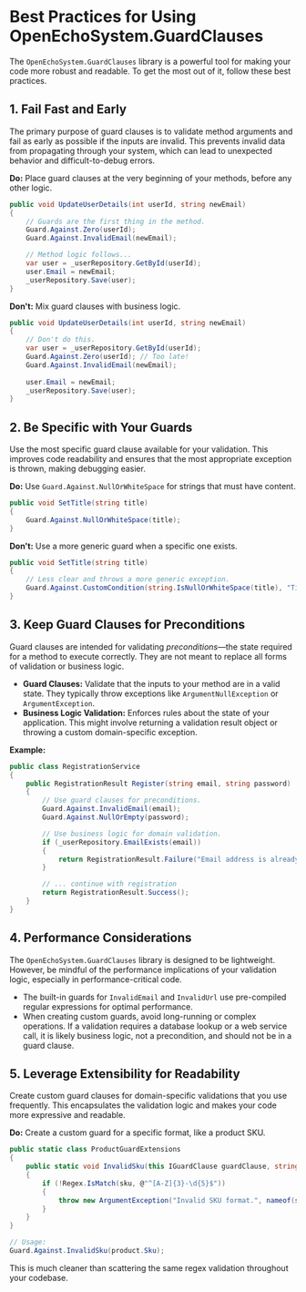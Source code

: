 # Best Practices for Using OpenEchoSystem.GuardClauses

The `OpenEchoSystem.GuardClauses` library is a powerful tool for making your code more robust and readable. To get the most out of it, follow these best practices.

## 1. Fail Fast and Early

The primary purpose of guard clauses is to validate method arguments and fail as early as possible if the inputs are invalid. This prevents invalid data from propagating through your system, which can lead to unexpected behavior and difficult-to-debug errors.

**Do:** Place guard clauses at the very beginning of your methods, before any other logic.

```csharp
public void UpdateUserDetails(int userId, string newEmail)
{
    // Guards are the first thing in the method.
    Guard.Against.Zero(userId);
    Guard.Against.InvalidEmail(newEmail);

    // Method logic follows...
    var user = _userRepository.GetById(userId);
    user.Email = newEmail;
    _userRepository.Save(user);
}
```

**Don't:** Mix guard clauses with business logic.

```csharp
public void UpdateUserDetails(int userId, string newEmail)
{
    // Don't do this.
    var user = _userRepository.GetById(userId);
    Guard.Against.Zero(userId); // Too late!
    Guard.Against.InvalidEmail(newEmail);
    
    user.Email = newEmail;
    _userRepository.Save(user);
}
```

## 2. Be Specific with Your Guards

Use the most specific guard clause available for your validation. This improves code readability and ensures that the most appropriate exception is thrown, making debugging easier.

**Do:** Use `Guard.Against.NullOrWhiteSpace` for strings that must have content.

```csharp
public void SetTitle(string title)
{
    Guard.Against.NullOrWhiteSpace(title);
}
```

**Don't:** Use a more generic guard when a specific one exists.

```csharp
public void SetTitle(string title)
{
    // Less clear and throws a more generic exception.
    Guard.Against.CustomCondition(string.IsNullOrWhiteSpace(title), "Title cannot be empty.");
}
```

## 3. Keep Guard Clauses for Preconditions

Guard clauses are intended for validating *preconditions*—the state required for a method to execute correctly. They are not meant to replace all forms of validation or business logic.

*   **Guard Clauses:** Validate that the inputs to your method are in a valid state. They typically throw exceptions like `ArgumentNullException` or `ArgumentException`.
*   **Business Logic Validation:** Enforces rules about the state of your application. This might involve returning a validation result object or throwing a custom domain-specific exception.

**Example:**

```csharp
public class RegistrationService
{
    public RegistrationResult Register(string email, string password)
    {
        // Use guard clauses for preconditions.
        Guard.Against.InvalidEmail(email);
        Guard.Against.NullOrEmpty(password);

        // Use business logic for domain validation.
        if (_userRepository.EmailExists(email))
        {
            return RegistrationResult.Failure("Email address is already in use.");
        }

        // ... continue with registration
        return RegistrationResult.Success();
    }
}
```

## 4. Performance Considerations

The `OpenEchoSystem.GuardClauses` library is designed to be lightweight. However, be mindful of the performance implications of your validation logic, especially in performance-critical code.

*   The built-in guards for `InvalidEmail` and `InvalidUrl` use pre-compiled regular expressions for optimal performance.
*   When creating custom guards, avoid long-running or complex operations. If a validation requires a database lookup or a web service call, it is likely business logic, not a precondition, and should not be in a guard clause.

## 5. Leverage Extensibility for Readability

Create custom guard clauses for domain-specific validations that you use frequently. This encapsulates the validation logic and makes your code more expressive and readable.

**Do:** Create a custom guard for a specific format, like a product SKU.

```csharp
public static class ProductGuardExtensions
{
    public static void InvalidSku(this IGuardClause guardClause, string sku)
    {
        if (!Regex.IsMatch(sku, @"^[A-Z]{3}-\d{5}$"))
        {
            throw new ArgumentException("Invalid SKU format.", nameof(sku));
        }
    }
}

// Usage:
Guard.Against.InvalidSku(product.Sku);
```

This is much cleaner than scattering the same regex validation throughout your codebase.